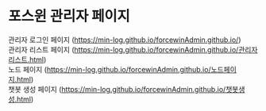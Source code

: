 # 포스윈 관리자 페이지
관리자 로그인 페이지 (https://min-log.github.io/forcewinAdmin.github.io/)<br>
관리자 리스트 페이지 (https://min-log.github.io/forcewinAdmin.github.io/관리자리스트.html)<br>
노드 페이지 (https://min-log.github.io/forcewinAdmin.github.io/노드페이지.html)<br>
챗봇 생성 페이지 (https://min-log.github.io/forcewinAdmin.github.io/챗봇생성.html)<br>

